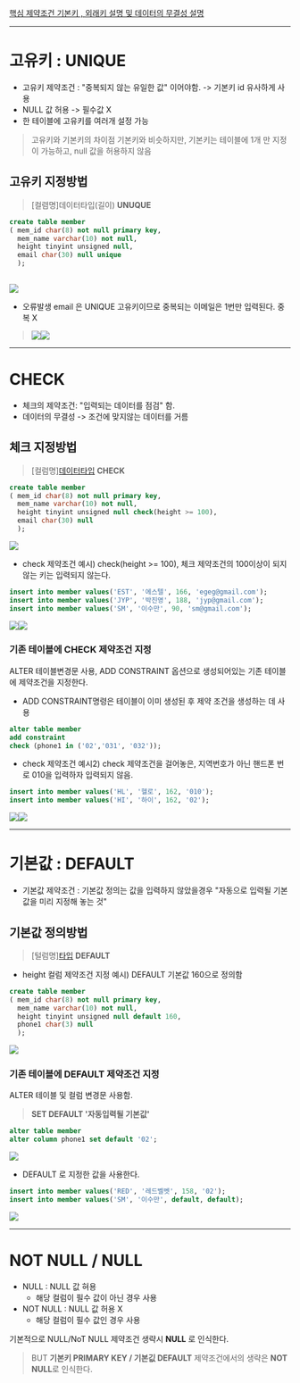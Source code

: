 [핵심 제약조건 기본키 , 외래키 설명 및 데이터의 무결성 설명 ](https://velog.io/@estell/SQL-%ED%85%8C%EC%9D%B4%EB%B8%94-%EC%A0%9C%EC%95%BD%EC%A1%B0%EA%B1%B4)

---

# 고유키 : UNIQUE
- 고유키 제약조건 : "중복되지 않는 유일한 값" 이어야함. -> 기본키 id 유사하게 사용
- NULL 값 허용 -> 필수값 X
- 한 테이블에 고유키를 여러개 설정 가능
> 고유키와 기본키의 차이점
기본키와 비슷하지만, 기본키는 테이블에 1개 만 지정이 가능하고, null 값을 허용하지 않음

## 고유키 지정방법

> [컬렴명]데이터타입(길이) **UNUQUE**


```sql
create table member
( mem_id char(8) not null primary key,
  mem_name varchar(10) not null,
  height tinyint unsigned null,
  email char(30) null unique
  );
  
```

![](https://velog.velcdn.com/images/estell/post/7e6c83bf-166e-4928-afac-d74be25adbca/image.png)


- 오류발생
email 은 UNIQUE 고유키이므로 중복되는 이메일은 1번만 입력된다. 중복 X

>![](https://velog.velcdn.com/images/estell/post/cfd47e1f-da02-486a-96ef-7c339914c221/image.png)![](https://velog.velcdn.com/images/estell/post/523c2c03-05d2-4c3e-ab0f-34b7dae58e1a/image.png)

---

# CHECK 
- 체크의 제약조건: "입력되는 데이터를 점검" 함.
- 데이터의 무결성 -> 조건에 맞지않는 데이터를 거름



## 체크 지정방법
> [컬럼명][데이터타입](길이) **CHECK**


```sql
create table member
( mem_id char(8) not null primary key,
  mem_name varchar(10) not null,
  height tinyint unsigned null check(height >= 100),
  email char(30) null
  );
```
![](https://velog.velcdn.com/images/estell/post/4259a89a-b98e-475e-ab37-102c6a41ee3b/image.png)


- check 제약조건 예시)
check(height >= 100), 체크 제약조건의 100이상이 되지않는 키는 입력되지 않는다.

```sql 
insert into member values('EST', '에스텔', 166, 'egeg@gmail.com');
insert into member values('JYP', '박진영', 188, 'jyp@gmail.com');
insert into member values('SM', '이수만', 90, 'sm@gmail.com');
```  
![](https://velog.velcdn.com/images/estell/post/37555e48-3266-4fa9-8ba1-53cb49d7d53a/image.png)![](https://velog.velcdn.com/images/estell/post/64660b9c-5629-49fe-ae91-943d2503c8e0/image.png)

### 기존 테이블에 CHECK 제약조건 지정
ALTER 테이블변경문 사용, ADD CONSTRAINT 옵션으로 생성되어있는 기존 테이블에 제약조건을 지정한다.

- ADD CONSTRAINT명령은 테이블이 이미 생성된 후 제약 조건을 생성하는 데 사용

```sql
alter table member
add constraint
check (phone1 in ('02','031', '032'));

```

- check 제약조건 예시2)
check 제약조건을 걸어놓은, 지역번호가 아닌 핸드폰 번로 010을 입력하자 입력되지 않음. 

```sql
insert into member values('HL', '헬로', 162, '010');
insert into member values('HI', '하이', 162, '02');
``` 
![](https://velog.velcdn.com/images/estell/post/261ac2e4-dff6-48e7-a57a-0a19f89c283e/image.png)![](https://velog.velcdn.com/images/estell/post/c36848a0-047e-40a8-8ccc-4f92b4491185/image.png)



---

# 기본값 : DEFAULT 
- 기본값 제약조건 : 기본값 정의는 값을 입력하지 않았을경우 "자동으로 입력될 기본값을 미리 지정해 놓는 것"

## 기본값 정의방법

> [털럼명][타입](길이) **DEFAULT**


- height 컬럼 제약조건 지정 예시) DEFAULT 기본값 160으로 정의함 

```sql
create table member
( mem_id char(8) not null primary key,
  mem_name varchar(10) not null,
  height tinyint unsigned null default 160,
  phone1 char(3) null
  );
```
![](https://velog.velcdn.com/images/estell/post/6eb19690-f06b-43cd-a78a-530a8a6063f0/image.png)

### 기존 테이블에 DEFAULT 제약조건 지정
ALTER 테이블 및 컬럼 변경문 사용함.
> **SET DEFAULT '자동입력될 기본값'**

```sql
alter table member
alter column phone1 set default '02';
```
![](https://velog.velcdn.com/images/estell/post/7e608fe0-8b83-4b9f-8916-0bbe6357845d/image.png)


- DEFAULT 로 지정한 값을 사용한다.

```sql
insert into member values('RED', '레드벨벳', 158, '02');
insert into member values('SM', '이수만', default, default);
```
![](https://velog.velcdn.com/images/estell/post/21a77e6a-0b91-42a6-93d8-7c84ed833200/image.png)

---
# NOT NULL / NULL 
-  NULL : NULL 값 혀용
   - 해당 컬럼이 필수 값이 아닌 경우 사용 
- NOT NULL : NULL 값 허용 X
   - 해당 컬럼이 필수 값인 경우 사용 

기본적으로 NULL/NoT NULL 제약조건 생략시 **NULL** 로 인식한다. 
>BUT **기본키 PRIMARY KEY / 기본깂 DEFAULT** 제약조건에서의 생략은 **NOT NULL**로 인식한다.


